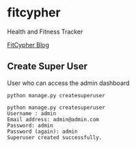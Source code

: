 # fitcypher
Health and Fitness Tracker

[FitCypher Blog](https://alexlaverty.github.io/categories/fitcypher/)

## Create Super User 

User who can access the admin dashboard

```
python manage.py createsuperuser

python manage.py createsuperuser
Username : admin
Email address: admin@admin.com
Password: admin
Password (again): admin
Superuser created successfully.
```